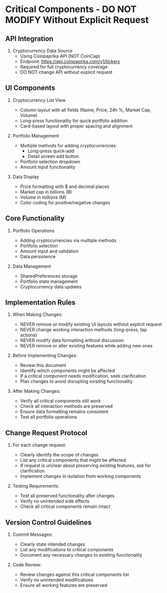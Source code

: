 # Critical Components - DO NOT MODIFY Without Explicit Request

## API Integration
1. Cryptocurrency Data Source
   - Using Coinpaprika API (NOT CoinCap)
   - Endpoint: https://api.coinpaprika.com/v1/tickers
   - Required for full cryptocurrency coverage
   - DO NOT change API without explicit request

## UI Components
1. Cryptocurrency List View
   - Column layout with all fields (Name, Price, 24h %, Market Cap, Volume)
   - Long-press functionality for quick portfolio addition
   - Card-based layout with proper spacing and alignment

2. Portfolio Management
   - Multiple methods for adding cryptocurrencies:
     - Long-press quick-add
     - Detail screen add button
   - Portfolio selection dropdown
   - Amount input functionality

3. Data Display
   - Price formatting with $ and decimal places
   - Market cap in billions (B)
   - Volume in millions (M)
   - Color coding for positive/negative changes

## Core Functionality
1. Portfolio Operations
   - Adding cryptocurrencies via multiple methods
   - Portfolio selection
   - Amount input and validation
   - Data persistence

2. Data Management
   - SharedPreferences storage
   - Portfolio state management
   - Cryptocurrency data updates

## Implementation Rules
1. When Making Changes:
   - NEVER remove or modify existing UI layouts without explicit request
   - NEVER change working interaction methods (long-press, tap actions)
   - NEVER modify data formatting without discussion
   - NEVER remove or alter existing features while adding new ones

2. Before Implementing Changes:
   - Review this document
   - Identify which components might be affected
   - If a critical component needs modification, seek clarification
   - Plan changes to avoid disrupting existing functionality

3. After Making Changes:
   - Verify all critical components still work
   - Check all interaction methods are preserved
   - Ensure data formatting remains consistent
   - Test all portfolio operations

## Change Request Protocol
1. For each change request:
   - Clearly identify the scope of changes
   - List any critical components that might be affected
   - If request is unclear about preserving existing features, ask for clarification
   - Implement changes in isolation from working components

2. Testing Requirements:
   - Test all preserved functionality after changes
   - Verify no unintended side effects
   - Check all critical components remain intact

## Version Control Guidelines
1. Commit Messages:
   - Clearly state intended changes
   - List any modifications to critical components
   - Document any necessary changes to existing functionality

2. Code Review:
   - Review changes against this critical components list
   - Verify no unintended modifications
   - Ensure all working features are preserved
